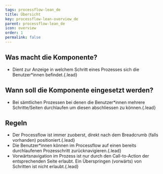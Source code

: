 ```yaml
---
tags: processflow-lean_de
title: Übersicht
key: processflow-lean-overview_de
parent: processflow-lean_de
icon: overview
order: 1
permalink: false  
---
```


## Was macht die Komponente?
* Dient zur Anzeige in welchem Schritt eines Prozesses sich die Benutzer*innen befindet.{.lead}


## Wann soll die Komponente eingesetzt werden?
* Bei sämtlichen Prozessen bei denen die Benutzer*innen mehrere Schritte/Seiten durchlaufen um diesen abschliessen zu können.{.lead}


## Regeln
* Der Processflow ist immer zuoberst, direkt nach dem <sbb-link variant="inline" type="button" href="/{{page.lang}}/design-system/lean/components/breadcrumb">Breadcrumb</sbb-link> (falls vorhanden) positioniert.{.lead}
* Die Benutzer*innen können im Processflow auf einen bereits durchlaufenen Prozesschritt zurücknavigieren.{.lead}
* Vorwärtsnavigation im Prozess ist nur durch den Call-to-Action der entsprechenden Seite erlaubt. Ein Überspringen (vorwärts) von Schritten ist nicht erlaubt.{.lead}


